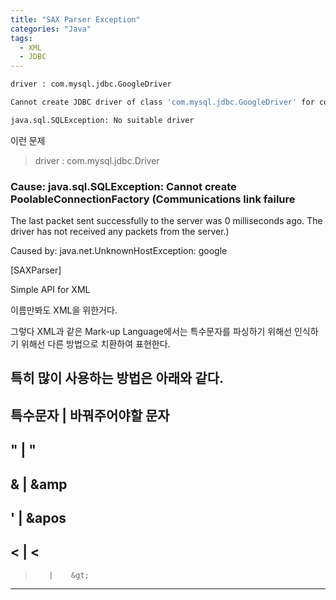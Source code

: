 ```yaml
---
title: "SAX Parser Exception"
categories: "Java"
tags:
  - XML
  - JDBC
---
```


~~~bash
driver : com.mysql.jdbc.GoogleDriver

Cannot create JDBC driver of class 'com.mysql.jdbc.GoogleDriver' for connect URL 'jdbc:mysql://google/scheme?useSSL=false&amp;cloudSqlInstance=database&amp;socketFactory=com.google.cloud.sql.mysql.SocketFactory&amp;autoReconnect=true&amp;characterEncoding=UTF-8'

java.sql.SQLException: No suitable driver
~~~

이런 문제

> driver : com.mysql.jdbc.Driver

### Cause: java.sql.SQLException: Cannot create PoolableConnectionFactory (Communications link failure
The last packet sent successfully to the server was 0 milliseconds ago. The driver has not received any packets from the server.)

Caused by: java.net.UnknownHostException: google


[SAXParser]

Simple API for XML

이름만봐도 XML을 위한거다.

그렇다 XML과 같은 Mark-up Language에서는 특수문자를 파싱하기 위해선 인식하기 위해선 다른 방법으로 치환하여 표현한다.

특히 많이 사용하는 방법은 아래와 같다.
----------------------------
특수문자   |  바꿔주어야할 문자 
----------------------------
"        |    &quot;
----------------------------
&        |    &amp
----------------------------
'        |    &apos
----------------------------
<        |    &lt;
----------------------------
>        |    &gt;
----------------------------
